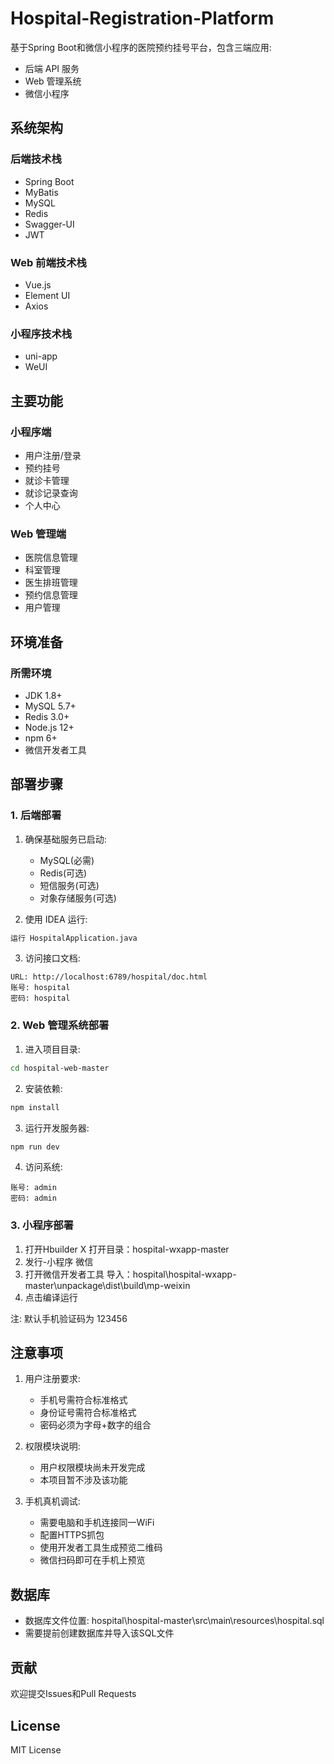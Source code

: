 # Hospital-Registration-Platform

基于Spring Boot和微信小程序的医院预约挂号平台，包含三端应用: 
- 后端 API 服务
- Web 管理系统
- 微信小程序

## 系统架构

### 后端技术栈
- Spring Boot
- MyBatis
- MySQL
- Redis 
- Swagger-UI
- JWT

### Web 前端技术栈
- Vue.js
- Element UI
- Axios

### 小程序技术栈
- uni-app
- WeUI

## 主要功能

### 小程序端
- 用户注册/登录
- 预约挂号
- 就诊卡管理
- 就诊记录查询
- 个人中心

### Web 管理端
- 医院信息管理
- 科室管理
- 医生排班管理
- 预约信息管理
- 用户管理

## 环境准备

### 所需环境
- JDK 1.8+
- MySQL 5.7+
- Redis 3.0+
- Node.js 12+
- npm 6+
- 微信开发者工具

## 部署步骤

### 1. 后端部署
1. 确保基础服务已启动:
   - MySQL(必需)
   - Redis(可选)
   - 短信服务(可选)
   - 对象存储服务(可选)

2. 使用 IDEA 运行:
```bash
运行 HospitalApplication.java
```

3. 访问接口文档:
```
URL: http://localhost:6789/hospital/doc.html
账号: hospital
密码: hospital
```

### 2. Web 管理系统部署
1. 进入项目目录:
```bash
cd hospital-web-master
```

2. 安装依赖:
```bash
npm install
```

3. 运行开发服务器:
```bash
npm run dev
```

4. 访问系统:
```
账号: admin
密码: admin
```

### 3. 小程序部署
1. 打开Hbuilder X 打开目录：hospital-wxapp-master
2. 发行-小程序 微信
3. 打开微信开发者工具 导入：hospital\hospital-wxapp-master\unpackage\dist\build\mp-weixin
4. 点击编译运行

注: 默认手机验证码为 123456

## 注意事项

1. 用户注册要求:
   - 手机号需符合标准格式
   - 身份证号需符合标准格式
   - 密码必须为字母+数字的组合

2. 权限模块说明:
   - 用户权限模块尚未开发完成
   - 本项目暂不涉及该功能

3. 手机真机调试:
   - 需要电脑和手机连接同一WiFi
   - 配置HTTPS抓包
   - 使用开发者工具生成预览二维码
   - 微信扫码即可在手机上预览


## 数据库
- 数据库文件位置: hospital\hospital-master\src\main\resources\hospital.sql
- 需要提前创建数据库并导入该SQL文件

## 贡献
欢迎提交Issues和Pull Requests

## License
MIT License